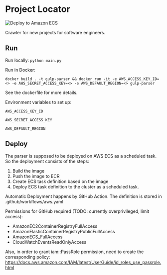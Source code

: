 # Project Locator
![Deploy to Amazon ECS](https://github.com/denis-rodionov/project-locator-grabber/workflows/Deploy%20to%20Amazon%20ECS/badge.svg)

Crawler for new projects for software engineers.

## Run

Run locally:
`python main.py`

Run in Docker:

`docker build . -t gulp-parser && docker run -it -e AWS_ACCESS_KEY_ID=<> -e AWS_SECRET_ACCESS_KEY=<> -e AWS_DEFAULT_REGION=<> gulp-parser`

See the dockerfile for more details.

Environment variables to set up:

`AWS_ACCESS_KEY_ID`

`AWS_SECRET_ACCESS_KEY`

`AWS_DEFAULT_REGION`

## Deploy
The parser is supposed to be deployed on AWS ECS as a scheduled task. So the deployment consists of the steps:
1. Build the image
2. Push the image to ECR
3. Create ECS task definition based on the image
4. Deploy ECS task definition to the cluster as a scheduled task.

Automatic Deployment happens by GitHub Action. The definition is stored in .github/workflows/aws.yaml

Permissions for GitHub required (TODO: currently overprivileged, limit access):
* AmazonEC2ContainerRegistryFullAccess 
* AmazonElasticContainerRegistryPublicFullAccess 
* AmazonECS_FullAccess
* CloudWatchEventsReadOnlyAccess

Also, in order to grant iam::PassRole permission, need to create the corresponding policy: https://docs.aws.amazon.com/IAM/latest/UserGuide/id_roles_use_passrole.html